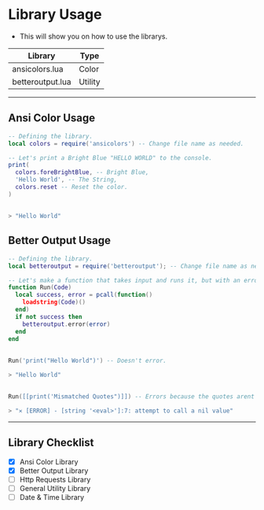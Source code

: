 # Library Usage
- This will show you on how to use the librarys.

| Library | Type |
| ----------- | ----------- |
| ansicolors.lua | Color |
| betteroutput.lua | Utility |

---
## Ansi Color Usage
```lua
-- Defining the library.
local colors = require('ansicolors') -- Change file name as needed.

-- Let's print a Bright Blue "HELLO WORLD" to the console.
print(
  colors.foreBrightBlue, -- Bright Blue,
  'Hello World', -- The String,
  colors.reset -- Reset the color.
)
```
##
```lua
> "Hello World"
```
## Better Output Usage
```lua
-- Defining the library.
local betteroutput = require('betteroutput'); -- Change file name as needed.

-- Let's make a function that takes input and runs it, but with an error handler.
function Run(Code)
  local success, error = pcall(function()
    loadstring(Code)()
  end)
  if not success then
    betteroutput.error(error)
  end
end
```
##
```lua
Run('print("Hello World")') -- Doesn't error.

> "Hello World"
```
##
```lua
Run([[print('Mismatched Quotes")]]) -- Errors because the quotes arent the same.

> "✕ [ERROR] - [string '<eval>']:7: attempt to call a nil value"
```
---

## Library Checklist

- [x] Ansi Color Library
- [x] Better Output Library
- [ ] Http Requests Library
- [ ] General Utility Library
- [ ] Date & Time Library
